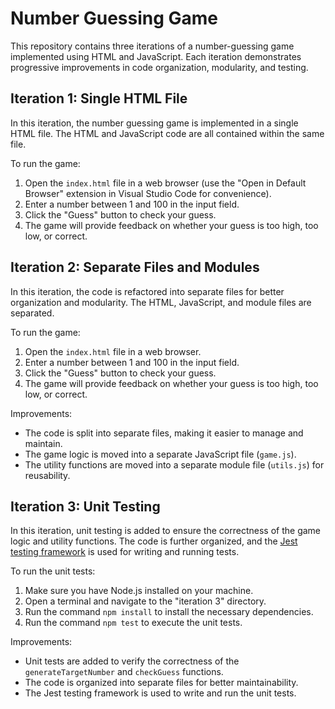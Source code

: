 # Number Guessing Game

This repository contains three iterations of a number-guessing game implemented using HTML and JavaScript. Each iteration demonstrates progressive improvements in code organization, modularity, and testing.

## Iteration 1: Single HTML File

In this iteration, the number guessing game is implemented in a single HTML file. The HTML and JavaScript code are all contained within the same file.

To run the game:
1. Open the `index.html` file in a web browser (use the "Open in Default Browser" extension in Visual Studio Code for convenience).
2. Enter a number between 1 and 100 in the input field.
3. Click the "Guess" button to check your guess.
4. The game will provide feedback on whether your guess is too high, too low, or correct.

## Iteration 2: Separate Files and Modules

In this iteration, the code is refactored into separate files for better organization and modularity. The HTML, JavaScript, and module files are separated.

To run the game:
1. Open the `index.html` file in a web browser.
2. Enter a number between 1 and 100 in the input field.
3. Click the "Guess" button to check your guess.
4. The game will provide feedback on whether your guess is too high, too low, or correct.

Improvements:
- The code is split into separate files, making it easier to manage and maintain.
- The game logic is moved into a separate JavaScript file (`game.js`).
- The utility functions are moved into a separate module file (`utils.js`) for reusability.

## Iteration 3: Unit Testing

In this iteration, unit testing is added to ensure the correctness of the game logic and utility functions. The code is further organized, and the [Jest testing framework](https://jestjs.io/) is used for writing and running tests.

To run the unit tests:
1. Make sure you have Node.js installed on your machine.
2. Open a terminal and navigate to the "iteration 3" directory.
3. Run the command `npm install` to install the necessary dependencies.
4. Run the command `npm test` to execute the unit tests.

Improvements:
- Unit tests are added to verify the correctness of the `generateTargetNumber` and `checkGuess` functions.
- The code is organized into separate files for better maintainability.
- The Jest testing framework is used to write and run the unit tests.
